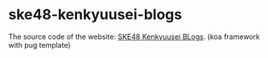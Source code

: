 # ske48-kenkyuusei-blogs

The source code of the website: [SKE48 Kenkyuusei BLogs][]. (koa framework with pug template)

[SKE48 Kenkyuusei BLogs]: https://vincenter01.herokuapp.com/ske48_kenkyuusei_blogs
